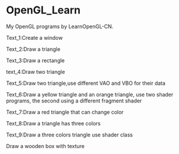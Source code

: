 # OpenGL_Learn
My OpenGL programs by LearnOpenGL-CN.

Text_1:Create  a window

Text_2:Draw a triangle

Text_3:Draw a rectangle

text_4:Draw two triangle

Text_5:Draw two triangle,use different VAO and VBO for their data

Text_6:Draw a yellow triangle and an orange triangle, use two shader programs, the second using a different fragment shader

Text_7:Draw a red triangle that can change color

Text_8:Draw a triangle has three colors

Text_9:Draw a three colors triangle use shader class

Draw a wooden box with texture